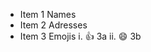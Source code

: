 - Item 1 Names
- Item 2 Adresses
- Item 3 Emojis
             i. :+1: 3a
            ii. :smile: 3b
